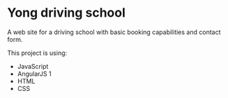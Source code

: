 # Yong driving school

A web site for a driving school with basic booking capabilities and contact form.

This project is using:
- JavaScript
- AngularJS 1
- HTML
- CSS
